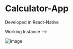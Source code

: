 # Calculator-App
Developed in React-Native

Working Instance -->

![image](https://user-images.githubusercontent.com/88576631/236695396-1ac685ee-9dc9-41c1-9552-9286b38c3262.png)

